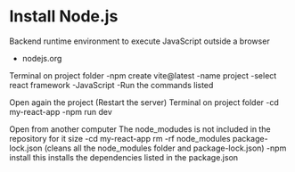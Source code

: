 # Install Node.js

Backend runtime environment to execute JavaScript outside a browser
- nodejs.org

Terminal on project folder
-npm create vite@latest
-name project
-select react framework
-JavaScript
-Run the commands listed

Open again the project (Restart the server)
Terminal on project folder
-cd my-react-app
-npm run dev

Open from another computer
The node_modudes is not included in the repository for it size
-cd my-react-app
rm -rf node_modules package-lock.json (cleans all the node_modules folder and package-lock.json)
-npm install
this installs the dependencies listed in the package.json